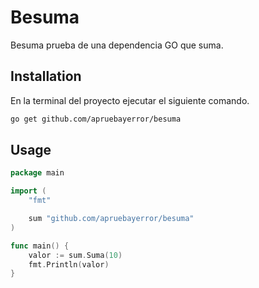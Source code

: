 # Besuma

Besuma prueba de una dependencia GO que suma.

## Installation

En la terminal del proyecto ejecutar el siguiente comando.

```bash
go get github.com/apruebayerror/besuma
```

## Usage

```go
package main

import (
	"fmt"

	sum "github.com/apruebayerror/besuma"
)

func main() {
	valor := sum.Suma(10)
	fmt.Println(valor)
}
```
